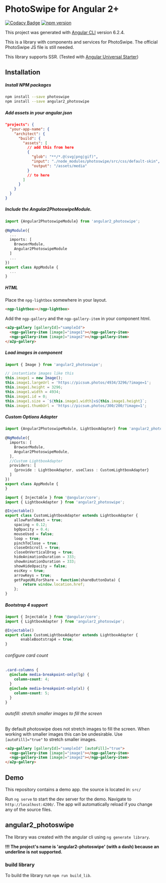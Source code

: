 # PhotoSwipe for Angular 2+

[![Codacy Badge](https://api.codacy.com/project/badge/Grade/03307ee37f9b4247b33602ab113b6bc9)](https://app.codacy.com/app/wollio/angular2_photoswipe?utm_source=github.com&utm_medium=referral&utm_content=wollio/angular2_photoswipe&utm_campaign=Badge_Grade_Dashboard)
[![npm version](https://badge.fury.io/js/angular2_photoswipe.svg)](https://badge.fury.io/js/angular2_photoswipe)

This project was generated with [Angular CLI](https://github.com/angular/angular-cli) 
version 6.2.4.

This is a library with components and services for PhotoSwipe. 
The official PhotoSwipe JS file is still needed.

This library supports SSR. (Tested with [Angular Universal Starter](https://github.com/angular/universal-starter))

## Installation
##### Install NPM packages
```bash
npm install --save photoswipe
npm install --save angular2_photoswipe
```

##### Add assets in your angular.json
```json
"projects": {
  "your-app-name": {
    "architect": {
      "build": {
        "assets": [
          // add this from here
          { 
            "glob": "**/*.@(svg|png|gif)", 
            "input": "./node_modules/photoswipe/src/css/default-skin", 
            "output": "/assets/media" 
          }
          // to here        
        ]    
      }
    }
  }
}
```

##### Include the Angular2PhotoswipeModule.
```typescript
import {Angular2PhotoswipeModule} from 'angular2_photoswipe';
 
@NgModule({
  ...
  imports: [
    BrowserModule,
    Angular2PhotoswipeModule
  ]
  ...
})
export class AppModule {
  ...
}
```

##### HTML

Place the `npg-lightbox` somewhere in your layout.

```html
<ngp-lightbox></ngp-lightbox>
```

Add the `ngp-gallery` and the `ngp-gallery-item` in your component html. 

```html
<a2p-gallery [galleryId]="sampleId">
  <ngp-gallery-item [image]="image1"></ngp-gallery-item>
  <ngp-gallery-item [image]="image2"></ngp-gallery-item>
</a2p-gallery>
```

##### Load images in component

```typescript
import { Image } from 'angular2_photoswipe';

// instantiate images like this
this.image1 = new Image();
this.image1.largeUrl = 'https://picsum.photos/4934/3296/?image=1';
this.image1.height = 3296;
this.image1.width = 4934;
this.image1.id = 0;
this.image1.size = `${this.image1.width}x${this.image1.height}`;
this.image1.thumbUrl = 'https://picsum.photos/300/200/?image=1'; 
```

##### Custom Options Adapter
```typescript
import {Angular2PhotoswipeModule, LightboxAdapter} from 'angular2_photoswipe';
 
@NgModule({
  imports: [
    BrowserModule,
    Angular2PhotoswipeModule,
  ],
  //Custom LightboxAdapter
  providers: [
    {provide : LightboxAdapter, useClass : CustomLightboxAdapter}
  ]
})
export class AppModule {
}
```

```typescript 
import { Injectable } from '@angular/core';
import { LightboxAdapter } from 'angular2_photoswipe';

@Injectable()
export class CustomLightboxAdapter extends LightboxAdapter {
    allowPanToNext = true;
    spacing = 0.12;
    bgOpacity = 0.4;
    mouseUsed = false;
    loop = true;
    pinchToClose = true;
    closeOnScroll = true;
    closeOnVerticalDrag = true;
    hideAnimationDuration = 333;
    showAnimationDuration = 333;
    showHideOpacity = false;
    escKey = true;
    arrowKeys = true;
    getPageURLForShare = function(shareButtonData) {
        return window.location.href;
    };
}
```

##### Bootstrap 4 support
```typescript 
import { Injectable } from '@angular/core';
import { LightboxAdapter } from 'angular2_photoswipe';

@Injectable()
export class CustomLightboxAdapter extends LightboxAdapter {
       enableBootstrap4 = true;
}
```

###### configure card count
```scss 
.card-columns {
  @include media-breakpoint-only(lg) {
    column-count: 4;
  }
  @include media-breakpoint-only(xl) {
    column-count: 5;
  }
}
```

###### autofill: stretch smaller images to fill the screen
By default photoswipe does not stretch images to fill the screen. When working with smaller images this can be undesirable. Use `[autoFill]="true"` to stretch smaller images.
```html
<a2p-gallery [galleryId]="sampleId" [autoFill]="true">
  <ngp-gallery-item [image]="image1"></ngp-gallery-item>
  <ngp-gallery-item [image]="image2"></ngp-gallery-item>
</a2p-gallery>
```

## Demo

This repository contains a demo app. the source is located in: `src/`

Run `ng serve` to start the dev server for the demo. 
Navigate to `http://localhost:4200/`. 
The app will automatically reload if you change any of the source files.

## angular2_photoswipe

The library was created with the angular cli using `ng generate library`.

**!!! The project's name is 'angular2-photoswipe' (with a dash) because an underline
is not supported.**

### build library

To build the library run `npm run build_lib`.
